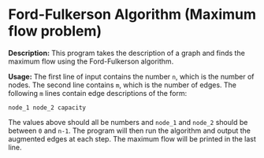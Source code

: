 # Ford-Fulkerson Algorithm (Maximum flow problem)

**Description:** This program takes the description of a graph and finds the maximum flow using the Ford-Fulkerson algorithm.

**Usage:** The first line of input contains the number `n`, which is the number of nodes. The second line contains `m`, which is the number of edges. The following `m` lines contain edge descriptions of the form:

```
node_1 node_2 capacity
```
The values above should all be numbers and `node_1` and `node_2` should be between `0` and `n-1`. The program will then run the algorithm and output the augmented edges at each step. The maximum flow will be printed in the last line.
